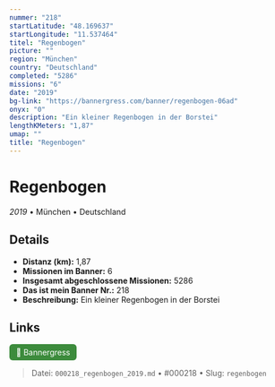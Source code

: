 ```yaml
---
nummer: "218"
startLatitude: "48.169637"
startLongitude: "11.537464"
titel: "Regenbogen"
picture: ""
region: "München"
country: "Deutschland"
completed: "5286"
missions: "6"
date: "2019"
bg-link: "https://bannergress.com/banner/regenbogen-06ad"
onyx: "0"
description: "Ein kleiner Regenbogen in der Borstei"
lengthKMeters: "1,87"
umap: ""
title: "Regenbogen"
---
```

# Regenbogen

*2019* • München • Deutschland



## Details
- **Distanz (km):** 1,87
- **Missionen im Banner:** 6
- **Insgesamt abgeschlossene Missionen:** 5286
- **Das ist mein Banner Nr.:** 218
- **Beschreibung:** Ein kleiner Regenbogen in der Borstei


## Links
<div style="margin-top: 0.5em;">
<a href="https://bannergress.com/banner/regenbogen-06ad" target="_blank" style="display:inline-block;margin-right:8px;padding:6px 12px;background-color:#3c8b3c;color:white;text-decoration:none;border-radius:6px;">🔗 Bannergress</a>

</div>


> Datei: `000218_regenbogen_2019.md` • #000218 • Slug: `regenbogen`
